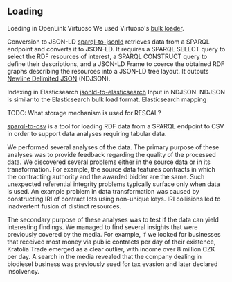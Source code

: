 ## Loading

Loading in OpenLink Virtuoso
We used Virtuoso's [bulk loader](https://virtuoso.openlinksw.com/dataspace/doc/dav/wiki/Main/VirtBulkRDFLoader).

Conversion to JSON-LD
[sparql-to-jsonld](https://github.com/jindrichmynarz/sparql-to-jsonld) retrieves data from a SPARQL endpoint and converts it to JSON-LD.
It requires a SPARQL SELECT query to select the RDF resources of interest, a SPARQL CONSTRUCT query to define their descriptions, and a JSON-LD Frame to coerce the obtained RDF graphs describing the resources into a JSON-LD tree layout.
It outputs [Newline Delimited JSON](http://ndjson.org) (NDJSON).

Indexing in Elasticsearch
[jsonld-to-elasticsearch](https://github.com/jindrichmynarz/jsonld-to-elasticsearch)
Input in NDJSON. NDJSON is similar to the Elasticsearch bulk load format.
Elasticsearch mapping

TODO: What storage mechanism is used for RESCAL?

[sparql-to-csv](https://github.com/jindrichmynarz/sparql-to-csv) is a tool for loading RDF data from a SPARQL endpoint to CSV in order to support data analyses requiring tabular data.

We performed several analyses of the data.
The primary purpose of these analyses was to provide feedback regarding the quality of the processed data.
We discovered several problems either in the source data or in its transformation.
For example, the source data features contracts in which the contracting authority and the awarded bidder are the same.
Such unexpected referential integrity problems typically surface only when data is used.
An example problem in data transformation was caused by constructing IRI of contract lots using non-unique keys.
IRI collisions led to inadvertent fusion of distinct resources.

The secondary purpose of these analyses was to test if the data can yield interesting findings.
We managed to find several insights that were previously covered by the media.
For example, if we looked for businesses that received most money via public contracts per day of their existence, Kratolia Trade emerged as a clear outlier, with income over 8 million CZK per day.
A search in the media revealed that the company dealing in biodiesel business was previously sued for tax evasion and later declared insolvency.
